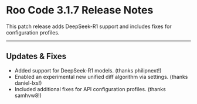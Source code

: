 # Roo Code 3.1.7 Release Notes

This patch release adds DeepSeek-R1 support and includes fixes for configuration profiles.

---

## Updates & Fixes

*   Added support for DeepSeek-R1 models. (thanks philipnext!)
*   Enabled an experimental new unified diff algorithm via settings. (thanks daniel-lxs!)
*   Included additional fixes for API configuration profiles. (thanks samhvw8!)